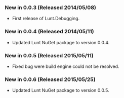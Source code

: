 ### New in 0.0.3 (Released 2014/05/08)
* First release of Lunt.Debugging.

### New in 0.0.4 (Released 2014/05/11)
* Updated Lunt NuGet package to version 0.0.4.

### New in 0.0.5 (Released 2015/05/11)
* Fixed bug were build engine could not be resolved.

### New in 0.0.6 (Released 2015/05/25)
* Updated Lunt NuGet package to version 0.0.5.